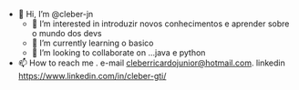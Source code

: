 - 👋 Hi, I’m @cleber-jn
  - 👀 I’m interested in  introduzir novos conhecimentos e aprender sobre o mundo dos devs        
  - 🌱 I’m currently learning o basico
  - 💞️ I’m looking to collaborate on ...java e python
- 📫 How to reach me . e-mail cleberricardojunior@hotmail.com. linkedin https://www.linkedin.com/in/cleber-gti/

<!---
cleber-jn/cleber-jn is a ✨ special ✨ repository because its `README.md` (this file) appears on your GitHub profile.
You can click the Preview link to take a look at your changes.
--->
